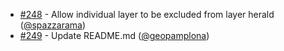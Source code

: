  * [#248](https://github.com/mapgears/ol3-google-maps/pull/248) - Allow individual layer to be excluded from layer herald ([@spazzarama](https://github.com/spazzarama))
 * [#249](https://github.com/mapgears/ol3-google-maps/pull/249) - Update README.md ([@geopamplona](https://github.com/geopamplona))
